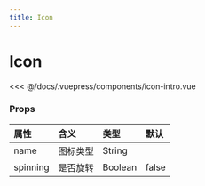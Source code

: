 ```yaml
---
title: Icon
---
```


# Icon

<ClientOnly>
<icon-intro></icon-intro>
</ClientOnly>

<<< @/docs/.vuepress/components/icon-intro.vue

### Props
|属性|含义|类型|默认
|:-|:-|:-|:-|
|name|图标类型|String||
|spinning|是否旋转|Boolean|false|